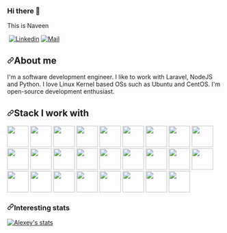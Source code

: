 ### Hi there 👋
This is Naveen

<!--
**gopinaveen/gopinaveen** is a ✨ _special_ ✨ repository because its `README.md` (this file) appears on your GitHub profile.

Here are some ideas to get you started:

- 🔭 I’m currently working on ...
- 🌱 I’m currently learning ...
- 👯 I’m looking to collaborate on ...
- 🤔 I’m looking for help with ...
- 💬 Ask me about ...
- 📫 How to reach me: ...
- 😄 Pronouns: ...
- ⚡ Fun fact: ...
-->

<p><a target="_blank" rel="noopener noreferrer" href="https://camo.githubusercontent.com/4bc80bc33d673dc4f004207dd6d3c86badb7ee4b85ce9f848fbaa22dfaae236d/68747470733a2f2f6b6f6d617265762e636f6d2f67687076632f3f757365726e616d653d616c6b6861636861747279616e26636f6c6f723d677265656e"><img src="https://camo.githubusercontent.com/4bc80bc33d673dc4f004207dd6d3c86badb7ee4b85ce9f848fbaa22dfaae236d/68747470733a2f2f6b6f6d617265762e636f6d2f67687076632f3f757365726e616d653d616c6b6861636861747279616e26636f6c6f723d677265656e" alt="" data-canonical-src="https://komarev.com/ghpvc/?username=alkhachatryan&amp;color=green" style="max-width:100%;"></a>
<a href="https://www.linkedin.com/in/alexey-khachatryan-8707b7a5/" rel="nofollow"><img src="https://camo.githubusercontent.com/aca82d18e4f62c3a174e93a2e86dd22775f7896141bd48b73baa3f91c62ac602/68747470733a2f2f696d672e736869656c64732e696f2f62616467652f2d416c657865792532304b6861636861747279616e2d626c75653f7374796c653d666c61742d737175617265266c6f676f3d6c696e6b6564696e266c6f676f436f6c6f723d7768697465266c696e6b3d68747470733a2f2f7777772e6c696e6b6564696e2e636f6d2f696e2f616c657865792d6b6861636861747279616e2d38373037623761352f" alt="Linkedin" data-canonical-src="https://img.shields.io/badge/-Alexey%20Khachatryan-blue?style=flat-square&amp;logo=linkedin&amp;logoColor=white&amp;link=https://www.linkedin.com/in/alexey-khachatryan-8707b7a5/" style="max-width:100%;"></a>
<a href="mailto:info@khachatryan.org"><img src="https://camo.githubusercontent.com/0334453378a682e61bc30db2ae4568e13662751282972fda8d76ec11ec3c98a7/68747470733a2f2f696d672e736869656c64732e696f2f62616467652f2d696e666f406b6861636861747279616e2e6f72672d677261793f7374796c653d666c61742d737175617265266c6f676f3d676d61696c266c6f676f436f6c6f723d726564266c696e6b3d" alt="Mail" data-canonical-src="https://img.shields.io/badge/-info@khachatryan.org-gray?style=flat-square&amp;logo=gmail&amp;logoColor=red&amp;link=" style="max-width:100%;"></a></p>
<h2><a id="user-content-about-me" class="anchor" aria-hidden="true" href="#about-me"><svg class="octicon octicon-link" viewBox="0 0 16 16" version="1.1" width="16" height="16" aria-hidden="true"><path fill-rule="evenodd" d="M7.775 3.275a.75.75 0 001.06 1.06l1.25-1.25a2 2 0 112.83 2.83l-2.5 2.5a2 2 0 01-2.83 0 .75.75 0 00-1.06 1.06 3.5 3.5 0 004.95 0l2.5-2.5a3.5 3.5 0 00-4.95-4.95l-1.25 1.25zm-4.69 9.64a2 2 0 010-2.83l2.5-2.5a2 2 0 012.83 0 .75.75 0 001.06-1.06 3.5 3.5 0 00-4.95 0l-2.5 2.5a3.5 3.5 0 004.95 4.95l1.25-1.25a.75.75 0 00-1.06-1.06l-1.25 1.25a2 2 0 01-2.83 0z"></path></svg></a>About me</h2>
<p>I'm a software development engineer. I like to work with Laravel, NodeJS and Python. I love Linux Kernel based OSs such as Ubuntu and CentOS.
I'm open-source development enthusiast.</p>
<h2><a id="user-content-stack-i-work-with" class="anchor" aria-hidden="true" href="#stack-i-work-with"><svg class="octicon octicon-link" viewBox="0 0 16 16" version="1.1" width="16" height="16" aria-hidden="true"><path fill-rule="evenodd" d="M7.775 3.275a.75.75 0 001.06 1.06l1.25-1.25a2 2 0 112.83 2.83l-2.5 2.5a2 2 0 01-2.83 0 .75.75 0 00-1.06 1.06 3.5 3.5 0 004.95 0l2.5-2.5a3.5 3.5 0 00-4.95-4.95l-1.25 1.25zm-4.69 9.64a2 2 0 010-2.83l2.5-2.5a2 2 0 012.83 0 .75.75 0 001.06-1.06 3.5 3.5 0 00-4.95 0l-2.5 2.5a3.5 3.5 0 004.95 4.95l1.25-1.25a.75.75 0 00-1.06-1.06l-1.25 1.25a2 2 0 01-2.83 0z"></path></svg></a>Stack I work with</h2>
<p><code><a target="_blank" rel="noopener noreferrer" href="https://camo.githubusercontent.com/0a719c24a5eb8062d68bdabbd7306a0dcab0b0ce7093a8550870497456863ec9/68747470733a2f2f7777772e766563746f726c6f676f2e7a6f6e652f6c6f676f732f707974686f6e2f707974686f6e2d617232312e737667"><img height="50" src="https://camo.githubusercontent.com/0a719c24a5eb8062d68bdabbd7306a0dcab0b0ce7093a8550870497456863ec9/68747470733a2f2f7777772e766563746f726c6f676f2e7a6f6e652f6c6f676f732f707974686f6e2f707974686f6e2d617232312e737667" data-canonical-src="https://www.vectorlogo.zone/logos/python/python-ar21.svg" style="max-width:100%;"></a></code>
<code><a target="_blank" rel="noopener noreferrer" href="https://camo.githubusercontent.com/b5ced0805bc9cb0d1182f906ef45a4df07ca9f55fdfb848eec11d17f491d96f5/68747470733a2f2f7777772e766563746f726c6f676f2e7a6f6e652f6c6f676f732f646a616e676f70726f6a6563742f646a616e676f70726f6a6563742d617232312e737667"><img height="50" src="https://camo.githubusercontent.com/b5ced0805bc9cb0d1182f906ef45a4df07ca9f55fdfb848eec11d17f491d96f5/68747470733a2f2f7777772e766563746f726c6f676f2e7a6f6e652f6c6f676f732f646a616e676f70726f6a6563742f646a616e676f70726f6a6563742d617232312e737667" data-canonical-src="https://www.vectorlogo.zone/logos/djangoproject/djangoproject-ar21.svg" style="max-width:100%;"></a></code>
<code><a target="_blank" rel="noopener noreferrer" href="https://camo.githubusercontent.com/9acf78276ebf86194b247fd0106945ed28be6fe23f3fd2f0e9babe2de73889a0/68747470733a2f2f7777772e766563746f726c6f676f2e7a6f6e652f6c6f676f732f706f636f6f5f666c61736b2f706f636f6f5f666c61736b2d617232312e737667"><img height="50" src="https://camo.githubusercontent.com/9acf78276ebf86194b247fd0106945ed28be6fe23f3fd2f0e9babe2de73889a0/68747470733a2f2f7777772e766563746f726c6f676f2e7a6f6e652f6c6f676f732f706f636f6f5f666c61736b2f706f636f6f5f666c61736b2d617232312e737667" data-canonical-src="https://www.vectorlogo.zone/logos/pocoo_flask/pocoo_flask-ar21.svg" style="max-width:100%;"></a></code>
<code><a target="_blank" rel="noopener noreferrer" href="https://camo.githubusercontent.com/08f95678929d635c5419b8a5d9ce42c78043438bacdf4fe83e036fbb38f25e19/68747470733a2f2f7777772e766563746f726c6f676f2e7a6f6e652f6c6f676f732f7174696f2f7174696f2d617232312e737667"><img height="50" src="https://camo.githubusercontent.com/08f95678929d635c5419b8a5d9ce42c78043438bacdf4fe83e036fbb38f25e19/68747470733a2f2f7777772e766563746f726c6f676f2e7a6f6e652f6c6f676f732f7174696f2f7174696f2d617232312e737667" data-canonical-src="https://www.vectorlogo.zone/logos/qtio/qtio-ar21.svg" style="max-width:100%;"></a></code>
<code><a target="_blank" rel="noopener noreferrer" href="https://camo.githubusercontent.com/19253a52cd251cccc341ed911e989e0c6d1a53b16ba7a9a1ef14ed3f8d09b7f3/68747470733a2f2f7777772e766563746f726c6f676f2e7a6f6e652f6c6f676f732f7068702f7068702d686f72697a6f6e74616c2e737667"><img height="50" src="https://camo.githubusercontent.com/19253a52cd251cccc341ed911e989e0c6d1a53b16ba7a9a1ef14ed3f8d09b7f3/68747470733a2f2f7777772e766563746f726c6f676f2e7a6f6e652f6c6f676f732f7068702f7068702d686f72697a6f6e74616c2e737667" data-canonical-src="https://www.vectorlogo.zone/logos/php/php-horizontal.svg" style="max-width:100%;"></a></code>
<code><a target="_blank" rel="noopener noreferrer" href="https://camo.githubusercontent.com/2badc9b8c0b31c5afbbd51e6df1004503b6a352143b5a49b6f06f48ed3d29c13/68747470733a2f2f7777772e766563746f726c6f676f2e7a6f6e652f6c6f676f732f6c61726176656c2f6c61726176656c2d617232312e737667"><img height="50" src="https://camo.githubusercontent.com/2badc9b8c0b31c5afbbd51e6df1004503b6a352143b5a49b6f06f48ed3d29c13/68747470733a2f2f7777772e766563746f726c6f676f2e7a6f6e652f6c6f676f732f6c61726176656c2f6c61726176656c2d617232312e737667" data-canonical-src="https://www.vectorlogo.zone/logos/laravel/laravel-ar21.svg" style="max-width:100%;"></a></code>
<code><a target="_blank" rel="noopener noreferrer" href="https://camo.githubusercontent.com/744d66cb53b9a3b71202f13c6eb0b2ff1dca91e3f33f43c9aca6c5151a1412e9/68747470733a2f2f7777772e766563746f726c6f676f2e7a6f6e652f6c6f676f732f6e6f64656a732f6e6f64656a732d686f72697a6f6e74616c2e737667"><img height="50" src="https://camo.githubusercontent.com/744d66cb53b9a3b71202f13c6eb0b2ff1dca91e3f33f43c9aca6c5151a1412e9/68747470733a2f2f7777772e766563746f726c6f676f2e7a6f6e652f6c6f676f732f6e6f64656a732f6e6f64656a732d686f72697a6f6e74616c2e737667" data-canonical-src="https://www.vectorlogo.zone/logos/nodejs/nodejs-horizontal.svg" style="max-width:100%;"></a></code>
<code><a target="_blank" rel="noopener noreferrer" href="https://camo.githubusercontent.com/5d0a6547079513c05b0273dc3d3018a896093c56fc6587606ce476895294afc3/68747470733a2f2f7777772e766563746f726c6f676f2e7a6f6e652f6c6f676f732f736f636b6574696f2f736f636b6574696f2d617232312e737667"><img height="50" src="https://camo.githubusercontent.com/5d0a6547079513c05b0273dc3d3018a896093c56fc6587606ce476895294afc3/68747470733a2f2f7777772e766563746f726c6f676f2e7a6f6e652f6c6f676f732f736f636b6574696f2f736f636b6574696f2d617232312e737667" data-canonical-src="https://www.vectorlogo.zone/logos/socketio/socketio-ar21.svg" style="max-width:100%;"></a></code>
<code><a target="_blank" rel="noopener noreferrer" href="https://camo.githubusercontent.com/534ac21aa895014c73aba5aa777bc6160206263ede12ba516014d671376301f5/68747470733a2f2f7777772e766563746f726c6f676f2e7a6f6e652f6c6f676f732f656c61737469632f656c61737469632d617232312e737667"><img height="50" src="https://camo.githubusercontent.com/534ac21aa895014c73aba5aa777bc6160206263ede12ba516014d671376301f5/68747470733a2f2f7777772e766563746f726c6f676f2e7a6f6e652f6c6f676f732f656c61737469632f656c61737469632d617232312e737667" data-canonical-src="https://www.vectorlogo.zone/logos/elastic/elastic-ar21.svg" style="max-width:100%;"></a></code>
<code><a target="_blank" rel="noopener noreferrer" href="https://camo.githubusercontent.com/6e3827eccf6f0482b83b826b24cd640566f1a5a22597b3a6aaef8205db1cf758/68747470733a2f2f7777772e766563746f726c6f676f2e7a6f6e652f6c6f676f732f72656469732f72656469732d617232312e737667"><img height="50" src="https://camo.githubusercontent.com/6e3827eccf6f0482b83b826b24cd640566f1a5a22597b3a6aaef8205db1cf758/68747470733a2f2f7777772e766563746f726c6f676f2e7a6f6e652f6c6f676f732f72656469732f72656469732d617232312e737667" data-canonical-src="https://www.vectorlogo.zone/logos/redis/redis-ar21.svg" style="max-width:100%;"></a></code>
<code><a target="_blank" rel="noopener noreferrer" href="https://camo.githubusercontent.com/aaedcb4cbe3a23c06d892479c8abf1a276465573ce33a889486632dbfda365fd/68747470733a2f2f7777772e766563746f726c6f676f2e7a6f6e652f6c6f676f732f706f737467726573716c2f706f737467726573716c2d686f72697a6f6e74616c2e737667"><img height="50" src="https://camo.githubusercontent.com/aaedcb4cbe3a23c06d892479c8abf1a276465573ce33a889486632dbfda365fd/68747470733a2f2f7777772e766563746f726c6f676f2e7a6f6e652f6c6f676f732f706f737467726573716c2f706f737467726573716c2d686f72697a6f6e74616c2e737667" data-canonical-src="https://www.vectorlogo.zone/logos/postgresql/postgresql-horizontal.svg" style="max-width:100%;"></a></code>
<code><a target="_blank" rel="noopener noreferrer" href="https://camo.githubusercontent.com/800d0ccc4d849272aff6d4d1125e30da5a47079b6fbdf4d9e9e33ec49993e1cd/68747470733a2f2f7777772e766563746f726c6f676f2e7a6f6e652f6c6f676f732f6d7973716c2f6d7973716c2d686f72697a6f6e74616c2e737667"><img height="50" src="https://camo.githubusercontent.com/800d0ccc4d849272aff6d4d1125e30da5a47079b6fbdf4d9e9e33ec49993e1cd/68747470733a2f2f7777772e766563746f726c6f676f2e7a6f6e652f6c6f676f732f6d7973716c2f6d7973716c2d686f72697a6f6e74616c2e737667" data-canonical-src="https://www.vectorlogo.zone/logos/mysql/mysql-horizontal.svg" style="max-width:100%;"></a></code>
<code><a target="_blank" rel="noopener noreferrer" href="https://camo.githubusercontent.com/67d77a6cc905b5aab8df285b62d4b406bbd6e45db3197b96bec035fb21a2b89c/68747470733a2f2f7777772e766563746f726c6f676f2e7a6f6e652f6c6f676f732f73716c6974652f73716c6974652d617232312e737667"><img height="50" src="https://camo.githubusercontent.com/67d77a6cc905b5aab8df285b62d4b406bbd6e45db3197b96bec035fb21a2b89c/68747470733a2f2f7777772e766563746f726c6f676f2e7a6f6e652f6c6f676f732f73716c6974652f73716c6974652d617232312e737667" data-canonical-src="https://www.vectorlogo.zone/logos/sqlite/sqlite-ar21.svg" style="max-width:100%;"></a></code>
<code><a target="_blank" rel="noopener noreferrer" href="https://camo.githubusercontent.com/357f19138a1a4569442d4f95103b5abf8902eae05651a3e39aa7168278e9ca1b/68747470733a2f2f7777772e766563746f726c6f676f2e7a6f6e652f6c6f676f732f6769746875622f6769746875622d617232312e737667"><img height="50" src="https://camo.githubusercontent.com/357f19138a1a4569442d4f95103b5abf8902eae05651a3e39aa7168278e9ca1b/68747470733a2f2f7777772e766563746f726c6f676f2e7a6f6e652f6c6f676f732f6769746875622f6769746875622d617232312e737667" data-canonical-src="https://www.vectorlogo.zone/logos/github/github-ar21.svg" style="max-width:100%;"></a></code>
<code><a target="_blank" rel="noopener noreferrer" href="https://camo.githubusercontent.com/214bcbcd81cdde48c613c9102bb0db2eeb8b9b323b04a5be77d9bffb0aadb2ca/68747470733a2f2f7777772e766563746f726c6f676f2e7a6f6e652f6c6f676f732f6269746275636b65742f6269746275636b65742d617232312e737667"><img height="50" src="https://camo.githubusercontent.com/214bcbcd81cdde48c613c9102bb0db2eeb8b9b323b04a5be77d9bffb0aadb2ca/68747470733a2f2f7777772e766563746f726c6f676f2e7a6f6e652f6c6f676f732f6269746275636b65742f6269746275636b65742d617232312e737667" data-canonical-src="https://www.vectorlogo.zone/logos/bitbucket/bitbucket-ar21.svg" style="max-width:100%;"></a></code>
<code><a target="_blank" rel="noopener noreferrer" href="https://camo.githubusercontent.com/fd1f3e843d84e277d730ce967bd874ff8d6aedd5b5399141296e508bc389fad9/68747470733a2f2f7777772e766563746f726c6f676f2e7a6f6e652f6c6f676f732f61746c61737369616e5f6a6972612f61746c61737369616e5f6a6972612d617232312e737667"><img height="50" src="https://camo.githubusercontent.com/fd1f3e843d84e277d730ce967bd874ff8d6aedd5b5399141296e508bc389fad9/68747470733a2f2f7777772e766563746f726c6f676f2e7a6f6e652f6c6f676f732f61746c61737369616e5f6a6972612f61746c61737369616e5f6a6972612d617232312e737667" data-canonical-src="https://www.vectorlogo.zone/logos/atlassian_jira/atlassian_jira-ar21.svg" style="max-width:100%;"></a></code>
<code><a target="_blank" rel="noopener noreferrer" href="https://camo.githubusercontent.com/b31b4b32c63d4e5ebde9d2d316aae389afe622b81e95c528a16296d232e4804d/68747470733a2f2f7777772e766563746f726c6f676f2e7a6f6e652f6c6f676f732f676574706f73746d616e2f676574706f73746d616e2d617232312e737667"><img height="50" src="https://camo.githubusercontent.com/b31b4b32c63d4e5ebde9d2d316aae389afe622b81e95c528a16296d232e4804d/68747470733a2f2f7777772e766563746f726c6f676f2e7a6f6e652f6c6f676f732f676574706f73746d616e2f676574706f73746d616e2d617232312e737667" data-canonical-src="https://www.vectorlogo.zone/logos/getpostman/getpostman-ar21.svg" style="max-width:100%;"></a></code>
<code><a target="_blank" rel="noopener noreferrer" href="https://camo.githubusercontent.com/6dab63ba91f8aaf9245d806ea2dc6aa3d6eb6a5b1c79fd6f57fba3ededfc605d/68747470733a2f2f7777772e766563746f726c6f676f2e7a6f6e652f6c6f676f732f6769742d73636d2f6769742d73636d2d617232312e737667"><img height="50" src="https://camo.githubusercontent.com/6dab63ba91f8aaf9245d806ea2dc6aa3d6eb6a5b1c79fd6f57fba3ededfc605d/68747470733a2f2f7777772e766563746f726c6f676f2e7a6f6e652f6c6f676f732f6769742d73636d2f6769742d73636d2d617232312e737667" data-canonical-src="https://www.vectorlogo.zone/logos/git-scm/git-scm-ar21.svg" style="max-width:100%;"></a></code>
<code><a target="_blank" rel="noopener noreferrer" href="https://camo.githubusercontent.com/185213f6be7440051fd70af390ed8e8fb316c9756ccfa1c36921628a36d51d11/68747470733a2f2f7777772e766563746f726c6f676f2e7a6f6e652f6c6f676f732f6170616368652f6170616368652d6f6666696369616c2e737667"><img height="50" src="https://camo.githubusercontent.com/185213f6be7440051fd70af390ed8e8fb316c9756ccfa1c36921628a36d51d11/68747470733a2f2f7777772e766563746f726c6f676f2e7a6f6e652f6c6f676f732f6170616368652f6170616368652d6f6666696369616c2e737667" data-canonical-src="https://www.vectorlogo.zone/logos/apache/apache-official.svg" style="max-width:100%;"></a></code>
<code><a target="_blank" rel="noopener noreferrer" href="https://camo.githubusercontent.com/f1ce8f4b0faa9708ebe70bee97b8e1c040736fb96cbfe00b125a9b391cb4c6ba/68747470733a2f2f7777772e766563746f726c6f676f2e7a6f6e652f6c6f676f732f63656e746f732f63656e746f732d617232312e737667"><img height="50" src="https://camo.githubusercontent.com/f1ce8f4b0faa9708ebe70bee97b8e1c040736fb96cbfe00b125a9b391cb4c6ba/68747470733a2f2f7777772e766563746f726c6f676f2e7a6f6e652f6c6f676f732f63656e746f732f63656e746f732d617232312e737667" data-canonical-src="https://www.vectorlogo.zone/logos/centos/centos-ar21.svg" style="max-width:100%;"></a></code>
<code><a target="_blank" rel="noopener noreferrer" href="https://camo.githubusercontent.com/1b4da5217ced79b4d21861762cd50e908f7fca0ac8166cfb8e292208fed03c64/68747470733a2f2f7777772e766563746f726c6f676f2e7a6f6e652f6c6f676f732f6c696e75782f6c696e75782d617232312e737667"><img height="50" src="https://camo.githubusercontent.com/1b4da5217ced79b4d21861762cd50e908f7fca0ac8166cfb8e292208fed03c64/68747470733a2f2f7777772e766563746f726c6f676f2e7a6f6e652f6c6f676f732f6c696e75782f6c696e75782d617232312e737667" data-canonical-src="https://www.vectorlogo.zone/logos/linux/linux-ar21.svg" style="max-width:100%;"></a></code>
<code><a target="_blank" rel="noopener noreferrer" href="https://camo.githubusercontent.com/1e72cc6c22dd23bf7611aa00605edf13e47ed40fb77c31968e866c0e9fc128df/68747470733a2f2f7777772e766563746f726c6f676f2e7a6f6e652f6c6f676f732f7562756e74752f7562756e74752d617232312e737667"><img height="50" src="https://camo.githubusercontent.com/1e72cc6c22dd23bf7611aa00605edf13e47ed40fb77c31968e866c0e9fc128df/68747470733a2f2f7777772e766563746f726c6f676f2e7a6f6e652f6c6f676f732f7562756e74752f7562756e74752d617232312e737667" data-canonical-src="https://www.vectorlogo.zone/logos/ubuntu/ubuntu-ar21.svg" style="max-width:100%;"></a></code>
<code><a target="_blank" rel="noopener noreferrer" href="https://camo.githubusercontent.com/929a4647a88bb0f658257a667d0c35c9a51d09be234ffd81bfbf4cb09b1b1bd7/68747470733a2f2f7777772e766563746f726c6f676f2e7a6f6e652f6c6f676f732f72617370626572727970692f72617370626572727970692d617232312e737667"><img height="50" src="https://camo.githubusercontent.com/929a4647a88bb0f658257a667d0c35c9a51d09be234ffd81bfbf4cb09b1b1bd7/68747470733a2f2f7777772e766563746f726c6f676f2e7a6f6e652f6c6f676f732f72617370626572727970692f72617370626572727970692d617232312e737667" data-canonical-src="https://www.vectorlogo.zone/logos/raspberrypi/raspberrypi-ar21.svg" style="max-width:100%;"></a></code>
<code><a target="_blank" rel="noopener noreferrer" href="https://camo.githubusercontent.com/881ca1d98a1787ee4f6e613880bf8610d41dbeb0795edc64e83b990ea86141e4/68747470733a2f2f7777772e766563746f726c6f676f2e7a6f6e652f6c6f676f732f676e755f626173682f676e755f626173682d617232312e737667"><img height="50" src="https://camo.githubusercontent.com/881ca1d98a1787ee4f6e613880bf8610d41dbeb0795edc64e83b990ea86141e4/68747470733a2f2f7777772e766563746f726c6f676f2e7a6f6e652f6c6f676f732f676e755f626173682f676e755f626173682d617232312e737667" data-canonical-src="https://www.vectorlogo.zone/logos/gnu_bash/gnu_bash-ar21.svg" style="max-width:100%;"></a></code>
<code><a target="_blank" rel="noopener noreferrer" href="https://camo.githubusercontent.com/af0e978e902d4cd930a9b85a50f761061c730869deda95b3a995dcc60131668c/68747470733a2f2f7777772e766563746f726c6f676f2e7a6f6e652f6c6f676f732f7477696c696f2f7477696c696f2d617232312e737667"><img height="50" src="https://camo.githubusercontent.com/af0e978e902d4cd930a9b85a50f761061c730869deda95b3a995dcc60131668c/68747470733a2f2f7777772e766563746f726c6f676f2e7a6f6e652f6c6f676f732f7477696c696f2f7477696c696f2d617232312e737667" data-canonical-src="https://www.vectorlogo.zone/logos/twilio/twilio-ar21.svg" style="max-width:100%;"></a></code>
<code><a target="_blank" rel="noopener noreferrer" href="https://camo.githubusercontent.com/888222503ad403f2d0bea52239701c8834ddfc31201064580ef12c3ad6e4c99f/68747470733a2f2f7777772e766563746f726c6f676f2e7a6f6e652f6c6f676f732f776f726470726573732f776f726470726573732d617232312e737667"><img height="50" src="https://camo.githubusercontent.com/888222503ad403f2d0bea52239701c8834ddfc31201064580ef12c3ad6e4c99f/68747470733a2f2f7777772e766563746f726c6f676f2e7a6f6e652f6c6f676f732f776f726470726573732f776f726470726573732d617232312e737667" data-canonical-src="https://www.vectorlogo.zone/logos/wordpress/wordpress-ar21.svg" style="max-width:100%;"></a></code></p>
<h3><a id="user-content-interesting-stats" class="anchor" aria-hidden="true" href="#interesting-stats"><svg class="octicon octicon-link" viewBox="0 0 16 16" version="1.1" width="16" height="16" aria-hidden="true"><path fill-rule="evenodd" d="M7.775 3.275a.75.75 0 001.06 1.06l1.25-1.25a2 2 0 112.83 2.83l-2.5 2.5a2 2 0 01-2.83 0 .75.75 0 00-1.06 1.06 3.5 3.5 0 004.95 0l2.5-2.5a3.5 3.5 0 00-4.95-4.95l-1.25 1.25zm-4.69 9.64a2 2 0 010-2.83l2.5-2.5a2 2 0 012.83 0 .75.75 0 001.06-1.06 3.5 3.5 0 00-4.95 0l-2.5 2.5a3.5 3.5 0 004.95 4.95l1.25-1.25a.75.75 0 00-1.06-1.06l-1.25 1.25a2 2 0 01-2.83 0z"></path></svg></a>Interesting stats</h3>
<p><a target="_blank" rel="noopener noreferrer" href="https://camo.githubusercontent.com/8bc3a35d8e1089e9e14bc4b332728987fecb238694543a89bd311860e8990082/68747470733a2f2f6769746875622d726561646d652d73746174732e76657263656c2e6170702f6170693f757365726e616d653d616c6b6861636861747279616e2673686f775f69636f6e733d74727565"><img src="https://camo.githubusercontent.com/8bc3a35d8e1089e9e14bc4b332728987fecb238694543a89bd311860e8990082/68747470733a2f2f6769746875622d726561646d652d73746174732e76657263656c2e6170702f6170693f757365726e616d653d616c6b6861636861747279616e2673686f775f69636f6e733d74727565" alt="Alexey's stats" data-canonical-src="https://github-readme-stats.vercel.app/api?username=alkhachatryan&amp;show_icons=true" style="max-width:100%;"></a></p>
</article>
  </div>
